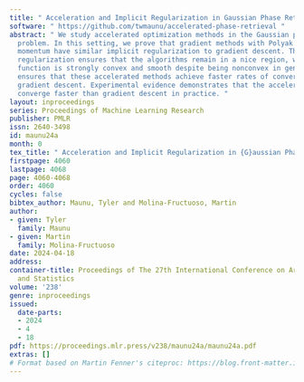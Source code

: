 ```yaml
---
title: " Acceleration and Implicit Regularization in Gaussian Phase Retrieval "
software: " https://github.com/twmaunu/accelerated-phase-retrieval "
abstract: " We study accelerated optimization methods in the Gaussian phase retrieval
  problem. In this setting, we prove that gradient methods with Polyak or Nesterov
  momentum have similar implicit regularization to gradient descent. This implicit
  regularization ensures that the algorithms remain in a nice region, where the cost
  function is strongly convex and smooth despite being nonconvex in general. This
  ensures that these accelerated methods achieve faster rates of convergence than
  gradient descent. Experimental evidence demonstrates that the accelerated methods
  converge faster than gradient descent in practice. "
layout: inproceedings
series: Proceedings of Machine Learning Research
publisher: PMLR
issn: 2640-3498
id: maunu24a
month: 0
tex_title: " Acceleration and Implicit Regularization in {G}aussian Phase Retrieval "
firstpage: 4060
lastpage: 4068
page: 4060-4068
order: 4060
cycles: false
bibtex_author: Maunu, Tyler and Molina-Fructuoso, Martin
author:
- given: Tyler
  family: Maunu
- given: Martin
  family: Molina-Fructuoso
date: 2024-04-18
address:
container-title: Proceedings of The 27th International Conference on Artificial Intelligence
  and Statistics
volume: '238'
genre: inproceedings
issued:
  date-parts:
  - 2024
  - 4
  - 18
pdf: https://proceedings.mlr.press/v238/maunu24a/maunu24a.pdf
extras: []
# Format based on Martin Fenner's citeproc: https://blog.front-matter.io/posts/citeproc-yaml-for-bibliographies/
---
```

